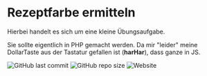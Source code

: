 # Rezeptfarbe ermitteln

Hierbei handelt es sich um eine kleine Übungsaufgabe.

Sie sollte eigentlich in PHP gemacht werden.
Da mir "leider" meine DollarTaste aus der Tastatur gefallen ist (**harHar**), dass ganze in JS.


![GitHub last commit](https://img.shields.io/github/last-commit/oje-edu/js_rezeptfarbe) ![GitHub repo size](https://img.shields.io/github/repo-size/oje-edu/js_rezeptfarbe) ![Website](https://img.shields.io/website?down_color=crimson&down_message=%E2%80%A0&style=plastic&up_color=lime&up_message=online&url=https%3A%2F%2Frezept.kurz.kaufen)
